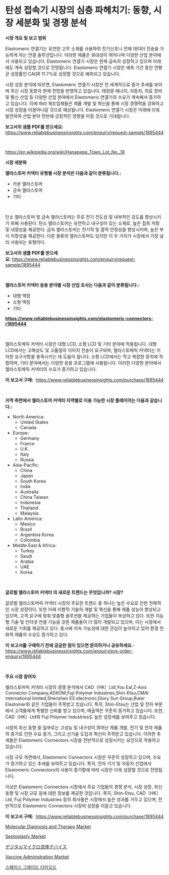 <p><h1>탄성 접속기 시장의 심층 파헤치기: 동향, 시장 세분화 및 경쟁 분석</h1></p><p><strong>시장 개요 및 보고 범위</strong></p>
<p><p>Elastomeric 연결기는 유연한 고무 소재를 사용하여 전기신호나 전체 데이터 전송을 가능하게 하는 연결 솔루션입니다. 이러한 제품은 휴대성이 뛰어나며 다양한 산업 분야에서 사용되고 있습니다. Elastomeric 연결기 시장은 현재 급속히 성장하고 있으며 미래에도 계속 성장할 것으로 전망됩니다. Elastomeric 연결기 시장은 예측 기간 동안 연평균 성장률인 CAGR 11.7%로 성장할 것으로 예측되고 있습니다.</p><p>시장 성장 분석에 따르면, Elastomeric 연결기 시장은 전 세계적으로 증가 추세를 보이며 최신 시장 동향과 현재 전망을 반영하고 있습니다. 태양광 에너지, 자동차, 의료 장비 및 통신 산업 등 다양한 산업 분야에서 Elastomeric 연결기의 수요가 계속해서 증가하고 있습니다. 이에 따라 제조업체들은 제품 개발 및 혁신을 통해 시장 경쟁력을 강화하고 시장 성장을 이끌어나갈 것으로 예상됩니다. Elastomeric 연결기 시장은 미래에 더욱 발전하여 산업 분야 전반에 긍정적인 영향을 미칠 것으로 기대됩니다.</p></p>
<p><strong>보고서의 샘플 PDF를 받으세요:</strong> <a href="https://www.reliablebusinessinsights.com/enquiry/request-sample/1895444">https://www.reliablebusinessinsights.com/enquiry/request-sample/1895444</a></p>
<p>&nbsp;</p>
<p><a href="https://en.wikipedia.org/wiki/Hanapepe_Town_Lot_No._18">https://en.wikipedia.org/wiki/Hanapepe_Town_Lot_No._18</a></p>
<p><strong>시장 세분화</strong></p>
<p><strong>엘라스토머 커넥터 유형별 시장 분석은 다음과 같이 분류됩니다.:</strong></p>
<p><ul><li>카본 엘라스토머</li><li>금속 엘라스토머</li><li>기타</li></ul></p>
<p>&nbsp;</p>
<p><p>탄소 엘라스토머 및 금속 엘라스토머는 주로 전기 전도성 및 내부적인 강도를 향상시키기 위해 사용된다. 탄소 엘라스토머는 유연하고 내구성이 있는 소재로, 높은 접촉 저항 및 내열성을 제공한다. 금속 엘라스토머는 전기적 및 열적 안정성을 향상시키며, 높은 부식 저항성을 제공한다. 다른 종류의 엘라스토머도 있지만 이 두 가지가 시장에서 가장 널리 사용되는 유형이다.</p></p>
<p><strong>보고서의 샘플 PDF를 받으세요:</strong>&nbsp;<a href="https://www.reliablebusinessinsights.com/enquiry/request-sample/1895444">https://www.reliablebusinessinsights.com/enquiry/request-sample/1895444</a></p>
<p>&nbsp;</p>
<p><strong> 엘라스토머 커넥터 응용 분야별 시장 산업 조사는 다음과 같이 분류됩니다.:</strong></p>
<p><ul><li>대형 액정</li><li>소형 액정</li><li>기타</li></ul></p>
<p><strong><a href="https://www.reliablebusinessinsights.com/elastomeric-connectors-r1895444">https://www.reliablebusinessinsights.com/elastomeric-connectors-r1895444</a></strong></p>
<p>&nbsp;</p>
<p><p>엘라스토메릭 커넥터 시장은 대형 LCD, 소형 LCD 및 기타 분야에 적용됩니다. 대형 LCD에서는 고해상도 및 고품질의 이미지 전송이 요구되며, 엘라스토메릭 커넥터는 이러한 요구사항을 충족시키는 데 도움이 됩니다. 소형 LCD에서는 작고 복잡한 장치에 적합하며, 기타 분야에서는 다양한 응용 프로그램에 사용됩니다. 이러한 다양한 분야에서 엘라스토메릭 커넥터의 수요가 증가하고 있습니다.</p></p>
<p><strong>이 보고서 구매:</strong>&nbsp; <a href="https://www.reliablebusinessinsights.com/purchase/1895444">https://www.reliablebusinessinsights.com/purchase/1895444</a></p>
<p>&nbsp;</p>
<p><strong>지역 측면에서 엘라스토머 커넥터 지역별로 이용 가능한 시장 플레이어는 다음과 같습니다.:</strong></p>
<p><ul>
    <li>
        North America:
        <ul>
            <li>United States</li>
            <li>Canada</li>
        </ul>
    </li>
    <li>
        Europe:
        <ul>
            <li>Germany</li>
            <li>France</li>
            <li>U.K.</li>
            <li>Italy</li>
            <li>Russia</li>
        </ul>
    </li>
    <li>
        Asia-Pacific:
        <ul>
            <li>China</li>
            <li>Japan</li>
            <li>South Korea</li>
            <li>India</li>
            <li>Australia</li>
            <li>China Taiwan</li>
            <li>Indonesia</li>
            <li>Thailand</li>
            <li>Malaysia</li>
        </ul>
    </li>
    <li>
        Latin America:
        <ul>
            <li>Mexico</li>
            <li>Brazil</li>
            <li>Argentina Korea</li>
            <li>Colombia</li>
        </ul>
    </li>
    <li>
        Middle East & Africa:
        <ul>
            <li>Turkey</li>
            <li>Saudi</li>
            <li>Arabia</li>
            <li>UAE</li>
            <li>Korea</li>
        </ul>
    </li>
    </ul></p>
<p>&nbsp;</p>
<p><strong>글로벌 엘라스토머 커넥터 의 새로운 트렌드는 무엇입니까? 시장?</strong></p>
<p><p>글로벌 엘라스토머릭 커넥터 시장의 주요한 트렌드 중 하나는 높은 수요로 인한 전체적인 시장 성장이다. 또한 미래 지향적 기술의 개발 및 혁신을 통해 제품 성능이 향상되고 있으며, 고객 요구에 맞춰 맞춤형 솔루션을 제공하는 기업들이 부상하고 있다. 또한 지능형 기술 및 인터넷 연결 기능을 갖춘 제품들이 더 많이 개발되고 있으며, 이는 시장에서 새로운 기회를 제공하고 있다. 동시에 지속 가능성에 대한 관심이 높아지고 있어 환경 친화적 제품의 수요도 증가하고 있다.</p></p>
<p><strong>이 보고서를 구매하기 전에 궁금한 점이 있으면 문의하거나 공유하세요.</strong>- <a href="https://www.reliablebusinessinsights.com/enquiry/pre-order-enquiry/1895444">https://www.reliablebusinessinsights.com/enquiry/pre-order-enquiry/1895444</a></p>
<p>&nbsp;</p>
<p><strong>주요 시장 참여자</strong></p>
<p><p>엘라스토머릭 커넥터 시장의 경쟁 분석에서 CAD（HK）Ltd,You Eal,Z-Axis Connector Company,ADKOM,Fuji Polymer Industries,Shin-Etsu,CMAI international limited,Shenzhen ES electronic,Glory Sun Group,Ruter Elastomer와 같은 기업들이 주목받고 있습니다. 특히, Shin-Etsu는 산업 및 전자 부문에서 고객들에게 특별한 신뢰를 받고 있으며, 매출액은 꾸준히 증가하고 있습니다. 또한, CAD（HK）Ltd와 Fuji Polymer Industries도 높은 성장세를 보여주고 있습니다.</p><p>시장의 최신 동향 중 일부로는 고성능 및 내구성이 뛰어난 제품 개발, 전기 및 전자 제품의 증가로 인한 수요 증가, 그리고 신기술 도입과 혁신이 주목받고 있습니다. 이러한 추세들은 Elastomeric Connectors 시장을 전반적으로 성장시키는 요인으로 작용하고 있습니다.</p><p>시장 규모 측면에서, Elastomeric Connectors 시장은 꾸준히 성장하고 있으며, 수요가 증가하고 있는 추세를 보여주고 있습니다. 특히, 전자 기기 및 자동차 산업에서 Elastomeric Connectors의 사용이 증가함에 따라 시장은 더욱 성장할 것으로 전망됩니다.</p><p>이상은 Elastomeric Connectors 시장에서 주요 기업들의 경쟁 분석, 시장 성장, 최신 동향 및 시장 규모 등에 대한 정보를 제공한 것입니다. 특히, Shin-Etsu, CAD（HK）Ltd, Fuji Polymer Industries 등의 회사들은 시장에서 높은 성과를 거두고 있으며, 전반적으로 Elastomeric Connectors 시장의 성장을 이끌고 있습니다.</p></p>
<p><strong>이 보고서 구매:</strong>&nbsp;&nbsp;<a href="https://www.reliablebusinessinsights.com/purchase/1895444">https://www.reliablebusinessinsights.com/purchase/1895444</a></p>
<p><p><a href="https://issuu.com/reportprime-2/docs/molecular-diagnosis-and-therapy-market-size-2030.p">Molecular Diagnosis and Therapy Market</a></p><p><a href="https://github.com/vimar16th/Market-Research-Report-List-5/blob/main/septoplasty-market.md">Septoplasty Market</a></p><p><a href="https://github.com/roulaayoub-saad/Market-Research-Report-List-2/blob/main/5452161109366.md">デジタルマイクロ流体デバイス</a></p><p><a href="https://github.com/luckyshygirl/Market-Research-Report-List-5/blob/main/vaccine-administration-market.md">Vaccine Administration Market</a></p><p><a href="https://github.com/shampaakter36/Market-Research-Report-List-1/blob/main/1864773122784.md">스페이스 그레이드 다이오드</a></p></p>